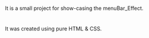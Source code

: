 #
It is a small project for show-casing the menuBar_Effect.
#
It was created using pure HTML & CSS.
